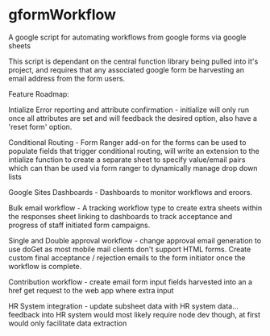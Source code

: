 # gformWorkflow
A google script for automating workflows from google forms via google sheets

This script is dependant on the central function library being pulled into it's project, and requires that any associated google form be harvesting an email address from the form users.

Feature Roadmap:

Intialize Error reporting and attribute confirmation - initialize will only run once all attributes are set and will feedback the desired option, also have a 'reset form' option.

Conditional Routing - Form Ranger add-on for the forms can be used to populate fields that trigger conditional routing, will write an extension to the intialize function to create a separate sheet to specify value/email pairs which can than be used via form ranger to dynamically manage drop down lists

Google Sites Dashboards - Dashboards to monitor workflows and eroors.

Bulk email workflow - A tracking workflow type to create extra sheets within the responses sheet linking to dashboards to track acceptance and progress of staff initiated form campaigns.

Single and Double approval workflow - change approval email generation to use doGet as most mobile mail clients don't support HTML forms. Create custom final acceptance / rejection emails to the form initiator once the workflow is complete.

Contribution workflow - create email form input fields harvested into an a href get request to the web app where extra input

HR System integration - update subsheet data with HR system data... feedback into HR system would most likely require node dev though, at first would only facilitate data extraction
